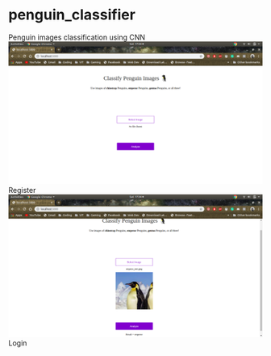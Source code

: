 # penguin_classifier
Penguin images classification using CNN<br>
![Home](https://github.com/rupeish/penguin_classifier/blob/master/demo/Screenshot%20from%202020-05-02%2017-34-19.png)
Register
<br>
![Home](https://github.com/rupeish/penguin_classifier/blob/master/demo/Screenshot%20from%202020-05-02%2017-34-51.png)
Login
<br>
